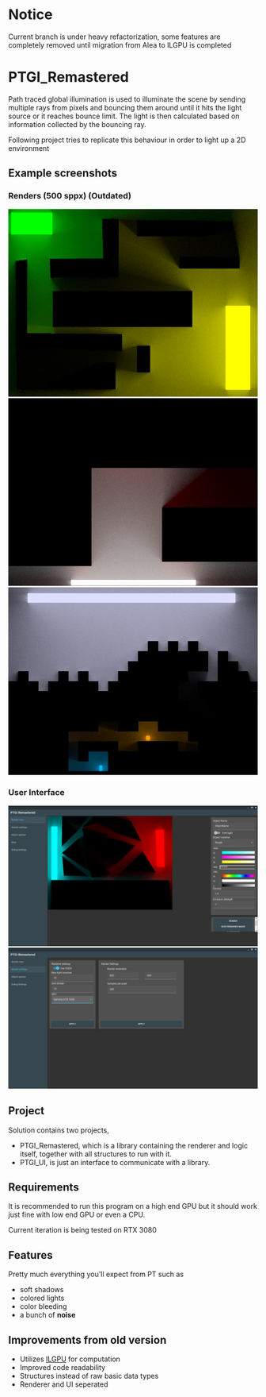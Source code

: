 # Notice

Current branch is under heavy refactorization, some features are completely removed until migration from Alea to ILGPU is completed

# PTGI_Remastered

 Path traced global illumination is used to illuminate the scene by sending multiple rays from pixels and bouncing them around until it hits the light source or it reaches bounce limit. The light is then calculated based on information collected by the bouncing ray.
 
 Following project tries to replicate this behaviour in order to light up a 2D environment 

## Example screenshots
### Renders (500 sppx) (Outdated)

<p align="center">
 <img src="https://github.com/TheNishishiro/PTGI_Remastered/blob/main/Images/render1.png?raw=true">
 <img src="https://github.com/TheNishishiro/PTGI_Remastered/blob/main/Images/color%20bleeding.png?raw=true">
 <img src="https://github.com/TheNishishiro/PTGI_Remastered/blob/main/Images/render2.png?raw=true">
</p>

### User Interface

<p align="center">
 <img src="https://github.com/TheNishishiro/PTGI_Remastered/blob/main/Images/ui.png?raw=true">
 <img src="https://github.com/TheNishishiro/PTGI_Remastered/blob/main/Images/ui2.png?raw=true">
</p>

## Project 

Solution contains two projects, 

- PTGI_Remastered, which is a library containing the renderer and logic itself, together with all structures to run with it.
- PTGI_UI, is just an interface to communicate with a library.

## Requirements 

It is recommended to run this program on a high end GPU but it should work just fine with low end GPU or even a CPU.

Current iteration is being tested on RTX 3080

## Features

 Pretty much everything you'll expect from PT such as 
 
 - soft shadows
 - colored lights
 - color bleeding
 - a bunch of **noise**
 
## Improvements from old version

- Utilizes [ILGPU](https://github.com/m4rs-mt/ILGPU/wiki) for computation
- Improved code readability
- Structures instead of raw basic data types
- Renderer and UI seperated
